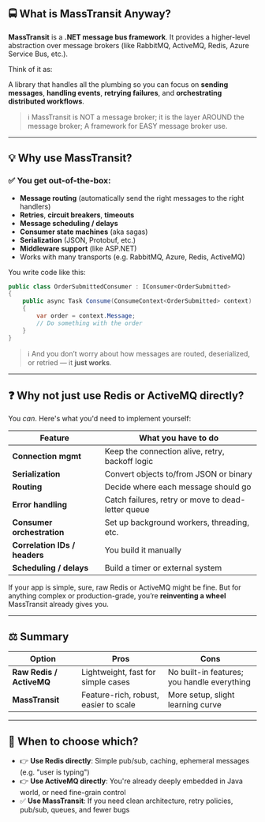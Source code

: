 ## 🚍 What is MassTransit Anyway?

**MassTransit** is a **.NET message bus framework**. It provides a higher-level abstraction over message brokers (like RabbitMQ, ActiveMQ, Redis, Azure Service Bus, etc.).

Think of it as:

A library that handles all the plumbing so you can focus on **sending messages**, **handling events**, **retrying failures**, and **orchestrating distributed workflows**.

> ℹ️ MassTransit is NOT a message broker; it is the layer AROUND the message broker;
> A framework for EASY message broker use.

---

## 💡 Why use MassTransit?

### ✅ You get out-of-the-box:
- **Message routing** (automatically send the right messages to the right handlers)
- **Retries**, **circuit breakers**, **timeouts**
- **Message scheduling / delays**
- **Consumer state machines** (aka sagas)
- **Serialization** (JSON, Protobuf, etc.)
- **Middleware support** (like ASP.NET)
- Works with many transports (e.g. RabbitMQ, Azure, Redis, ActiveMQ)

You write code like this:

```csharp
public class OrderSubmittedConsumer : IConsumer<OrderSubmitted>
{
    public async Task Consume(ConsumeContext<OrderSubmitted> context)
    {
        var order = context.Message;
        // Do something with the order
    }
}
```

> ℹ️ And you don’t worry about how messages are routed, deserialized, or retried — it **just works**.

---

## ❓ Why not just use Redis or ActiveMQ directly?

You *can*. Here's what you'd need to implement yourself:

| Feature | What you have to do |
|--------|----------------------|
| **Connection mgmt** | Keep the connection alive, retry, backoff logic |
| **Serialization** | Convert objects to/from JSON or binary |
| **Routing** | Decide where each message should go |
| **Error handling** | Catch failures, retry or move to dead-letter queue |
| **Consumer orchestration** | Set up background workers, threading, etc. |
| **Correlation IDs / headers** | You build it manually |
| **Scheduling / delays** | Build a timer or external system |

If your app is simple, sure, raw Redis or ActiveMQ might be fine. But for anything complex or production-grade, you’re **reinventing a wheel** MassTransit already gives you.

---

## ⚖️ Summary

| Option | Pros | Cons |
|--------|------|------|
| **Raw Redis / ActiveMQ** | Lightweight, fast for simple cases | No built-in features; you handle everything |
| **MassTransit** | Feature-rich, robust, easier to scale | More setup, slight learning curve |

---

## 🧠 When to choose which?

- 👉 **Use Redis directly**: Simple pub/sub, caching, ephemeral messages (e.g. "user is typing")
- 👉 **Use ActiveMQ directly**: You're already deeply embedded in Java world, or need fine-grain control
- ✅ **Use MassTransit**: If you need clean architecture, retry policies, pub/sub, queues, and fewer bugs
